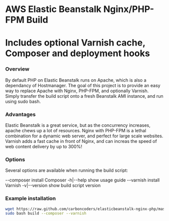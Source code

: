 # AWS Elastic Beanstalk Nginx/PHP-FPM Build
# Includes optional Varnish cache, Composer and deployment hooks

### Overview

By default PHP on Elastic Beanstalk runs on Apache, which is also a dependancy of Hostmanager. The goal of this project is to provide an easy way to replace Apache with Nginx, PHP-FPM, and optionally Varnish. Simply transfer the  build script onto a fresh Beanstalk AMI instance, and run using sudo bash.

### Advantages

Elastic Beanstalk is a great service, but as the concurrency increases, apache chews up a lot of resources. Nginx with PHP-FPM is a lethal combination for a dynamic web server, and perfect for large scale websites. Varnish adds a fast cache in front of Nginx, and can increas the speed of web content delivery by up to 300%!

### Options

Several options are available when running the build script:

--composer       install Composer
-h|--help        show usage guide
--varnish        install Varnish
-v|--version     show build script version

### Example installation

```bash
wget https://raw.github.com/carboncoders/elasticbeanstalk-nginx-php/master/build
sudo bash build --composer --varnish
```